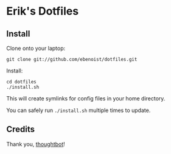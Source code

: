 Erik's Dotfiles
===================

Install
-------

Clone onto your laptop:

    git clone git://github.com/ebenoist/dotfiles.git

Install:

    cd dotfiles
    ./install.sh

This will create symlinks for config files in your home directory.

You can safely run `./install.sh` multiple times to update.

Credits
-------

Thank you, [thoughtbot](https://github.com/thoughtbot/dotfiles/contributors)!
